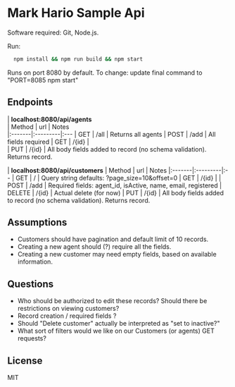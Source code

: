 Mark Hario Sample Api
=====================
Software required: Git, Node.js.

Run:

```sh
  npm install && npm run build && npm start
```

Runs on port 8080 by default. To change: update final command to "PORT=8085 npm start"

## Endpoints

| __localhost:8080/api/agents__    
| Method | url      | Notes        
|:-------|:---------|:---
| GET    | /all     | Returns all agents
| POST   | /add     | All fields required
| GET    | /{id}    |              
| PUT    | /{id}    | All body fields added to record (no schema validation). Returns record.

|  __localhost:8080/api/customers__
| Method | url      | Notes
|:-------|:---------|:--
| GET    | /        | Query string defaults: ?page_size=10&offset=0
| GET    | /{id}    |
| POST   | /add     | Required fields: agent_id, isActive, name, email, registered
| DELETE | /{id}    | Actual delete (for now)
| PUT    | /{id}    | All body fields added to record (no schema validation). Returns record.  



## Assumptions
- Customers should have pagination and default limit of 10 records.
- Creating a new agent should (?) require all the fields.
- Creating a new customer may need empty fields, based on available information.

## Questions
- Who should be authorized to edit these records? Should there be restrictions on viewing customers?
- Record creation / required fields ?
- Should "Delete customer" actually be interpreted as "set to inactive?"
- What sort of filters would we like on our Customers (or agents) GET requests?


License
-------

MIT
